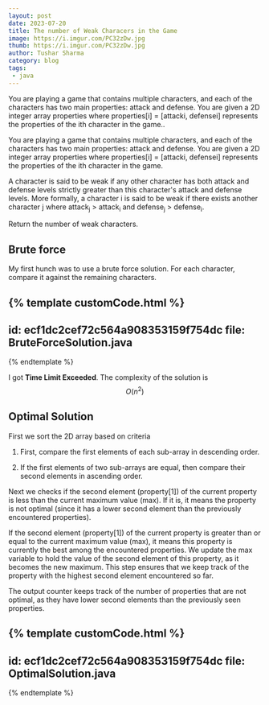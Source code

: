 ```yaml
---
layout: post
date: 2023-07-20
title: The number of Weak Characers in the Game
image: https://i.imgur.com/PC32zDw.jpg 
thumb: https://i.imgur.com/PC32zDw.jpg 
author: Tushar Sharma
category: blog
tags:
 - java
---
```


You are playing a game that contains multiple characters, and each of the characters has two main properties: attack and defense. You are given a 2D integer array properties where properties[i] = [attacki, defensei] represents the properties of the ith character in the game..<!-- truncate_here -->


You are playing a game that contains multiple characters, and each of the characters has two main properties: attack and defense. You are given a 2D integer array properties where properties[i] = [attacki, defensei] represents the properties of the ith character in the game.

A character is said to be weak if any other character has both attack and defense levels strictly greater than this character's attack and defense levels. More formally, a character i is said to be weak if there exists another character j where attack<sub>j</sub> > attack<sub>i</sub> and defense<sub>j</sub> > defense<sub>i</sub>.

Return the number of weak characters.

## Brute force

My first hunch was to use a brute force solution. For each character, compare it against the remaining characters.

{% template  customCode.html %}
---
id: ecf1dc2cef72c564a908353159f754dc
file: BruteForceSolution.java
---
{% endtemplate %}

I got **Time Limit Exceeded**. The complexity of the solution is $$O(n^2)$$

## Optimal Solution

First we sort the 2D array based on criteria 

1. First, compare the first elements of each sub-array in descending order.

2. If the first elements of two sub-arrays are equal, then compare their second elements in ascending order.


Next we checks if the second element (property[1]) of the current property is less than the current maximum value (max). If it is, it means the property is not optimal (since it has a lower second element than the previously encountered properties).

If the second element (property[1]) of the current property is greater than or equal to the current maximum value (max), it means this property is currently the best among the encountered properties. We update the max variable to hold the value of the second element of this property, as it becomes the new maximum. This step ensures that we keep track of the property with the highest second element encountered so far.

The output counter keeps track of the number of properties that are not optimal, as they have lower second elements than the previously seen properties.

{% template  customCode.html %}
---
id: ecf1dc2cef72c564a908353159f754dc
file: OptimalSolution.java
---
{% endtemplate %}